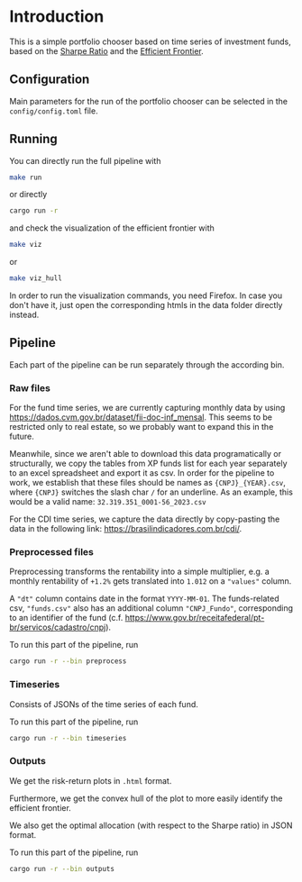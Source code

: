 # Introduction

This is a simple portfolio chooser based on time series of investment funds, based
on the [Sharpe Ratio](https://en.wikipedia.org/wiki/Sharpe_ratio) and the
[Efficient Frontier](https://en.wikipedia.org/wiki/Efficient_frontier).

## Configuration

Main parameters for the run of the portfolio chooser can be selected in the
`config/config.toml` file.

## Running

You can directly run the full pipeline with

```bash
make run
```

or directly

```bash
cargo run -r
```

and check the visualization of the efficient frontier with

```bash
make viz
```

or

```bash
make viz_hull
```

In order to run the visualization commands, you need Firefox. In case you don't have
it, just open the corresponding htmls in the data folder directly instead.

## Pipeline

Each part of the pipeline can be run separately through the according bin.

### Raw files

For the fund time series, we are currently capturing monthly data by using
<https://dados.cvm.gov.br/dataset/fii-doc-inf_mensal>. This seems to be restricted
only to real estate, so we probably want to expand this in the future.

Meanwhile, since we aren't able to download this data programatically or structurally,
we copy the tables from XP funds list for each year separately to an excel spreadsheet
and export it as csv. In order for the pipeline to work, we establish that these files
should be names as `{CNPJ}_{YEAR}.csv`, where `{CNPJ}` switches the slash char `/` for
an underline. As an example, this would be a valid name: `32.319.351_0001-56_2023.csv`

For the CDI time series, we capture the data directly by copy-pasting the data
in the following link: <https://brasilindicadores.com.br/cdi/>.

### Preprocessed files

Preprocessing transforms the rentability into a simple multiplier, e.g. a monthly
rentability of `+1.2%` gets translated into `1.012` on a `"values"` column.

A `"dt"` column contains date in the format `YYYY-MM-01`. The funds-related csv,
`"funds.csv"` also has an additional column `"CNPJ_Fundo"`, corresponding to an
identifier of the fund (c.f. <https://www.gov.br/receitafederal/pt-br/servicos/cadastro/cnpj>).

To run this part of the pipeline, run

```bash
cargo run -r --bin preprocess
```

### Timeseries

Consists of JSONs of the time series of each fund.

To run this part of the pipeline, run

```bash
cargo run -r --bin timeseries
```

### Outputs

We get the risk-return plots in `.html` format.

Furthermore, we get the convex hull of the plot to more easily identify the efficient
frontier.

We also get the optimal allocation (with respect to the Sharpe ratio) in JSON format.

To run this part of the pipeline, run

```bash
cargo run -r --bin outputs
```
